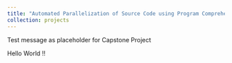 ```yaml
---
title: "Automated Parallelization of Source Code using Program Comprehension"
collection: projects
---
```


Test message as placeholder for Capstone Project

Hello World !!